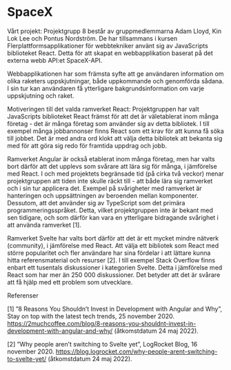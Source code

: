 # SpaceX

Vårt projekt:
Projektgrupp 8 består av gruppmedlemmarna Adam Lloyd, Kin Lok Lee och Pontus Nordström. De har tillsammans i kursen Flerplattformsapplikationer för webbtekniker använt sig av JavaScripts biblioteket React. Detta för att skapat en webbapplikation baserat på det externa webb API:et SpaceX-API. 

Webbapplikationen har som främsta syfte att ge användaren information om olika raketers uppskjutningar, både uppkommande och genomförda sådana. I sin tur kan användaren få ytterligare bakgrundsinformation om varje uppskjutning och raket. 



Motiveringen till det valda ramverket React:
Projektgruppen har valt JavaScripts biblioteket React främst för att det är väletablerat inom många företag - det är många företag som använder sig av detta bibliotek. I till exempel många jobbannonser finns React som ett krav för att kunna få söka till jobbet. Det är med andra ord klokt att välja detta bibliotek att bekanta sig med för att göra sig redo för framtida uppdrag och jobb.

Ramverket Angular är också etablerat inom många företag, men har valts bort därför att det upplevs som svårare att lära sig för många, i jämförelse med React. I och med projektets begränsade tid (på cirka två veckor) menar projektgruppen att tiden inte skulle räckt till - att både lära sig ramverket och i sin tur applicera det. Exempel på svårigheter med ramverket är hanteringen och uppsättningen av beroenden mellan komponenter. Dessutom, att det använder sig av TypeScript som det primära programmeringsspråket. Detta, vilket projektgruppen inte är bekant med sen tidigare, och som därför kan vara en ytterligare bidragande svårighet i att använda ramverket [1].

Ramverket Svelte har valts bort därför att det är ett mycket mindre nätverk (community), i jämförelse med React. Att välja ett bibliotek som React med större popularitet och fler användare har sina fördelar i att lättare kunna hitta referensmaterial och resurser [2]. I till exempel Stack Overflow finns enbart ett tusentals diskussioner i kategorien Svelte. Detta i jämförelse med React som har mer än 250 000 diskussioner. Det betyder att det är svårare att få hjälp med ett problem som utvecklare.



Referenser

[1] ”8 Reasons You Shouldn’t Invest in Development with Angular and Why”, Stay on top with the latest tech trends, 25 november 2020. https://2muchcoffee.com/blog/8-reasons-you-shouldnt-invest-in-development-with-angular-and-why/
(åtkomstdatum 24 maj 2022).

[2] ”Why people aren’t switching to Svelte yet”, LogRocket Blog, 16 november 2020. https://blog.logrocket.com/why-people-arent-switching-to-svelte-yet/
(åtkomstdatum 24 maj 2022).

